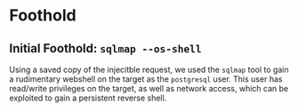 # Foothold

## Initial Foothold: `sqlmap --os-shell`

Using a saved copy of the injecitble request, we used the `sqlmap` tool to gain a rudimentary webshell on the target as the `postgresql` user.  This user has read/write privileges on the target, as well as network access, which can be exploited to gain a persistent reverse shell.
